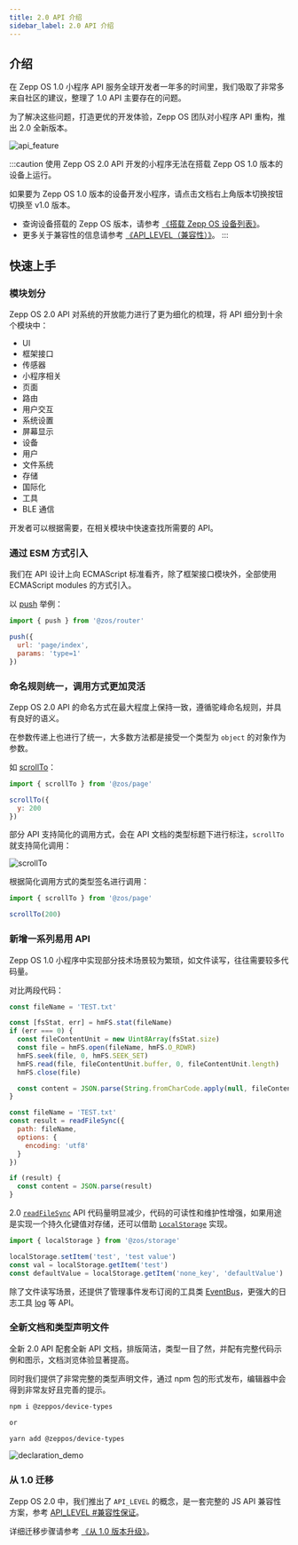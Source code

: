 ```yaml
---
title: 2.0 API 介绍
sidebar_label: 2.0 API 介绍
---
```


## 介绍

在 Zepp OS 1.0 小程序 API 服务全球开发者一年多的时间里，我们吸取了非常多来自社区的建议，整理了 1.0 API 主要存在的问题。

为了解决这些问题，打造更优的开发体验，Zepp OS 团队对小程序 API 重构，推出 2.0 全新版本。

![api_feature](/img/docs/guides/version_info/api_feature_zh.jpg)

:::caution
使用 Zepp OS 2.0 API 开发的小程序无法在搭载 Zepp OS 1.0 版本的设备上运行。

如果要为 Zepp OS 1.0 版本的设备开发小程序，请点击文档右上角版本切换按钮切换至 v1.0 版本。

- 查询设备搭载的 Zepp OS 版本，请参考 [《搭载 Zepp OS 设备列表》](../../reference/related-resources/device-list.mdx)。
- 更多关于兼容性的信息请参考 [《API_LEVEL（兼容性）》](../framework/device/compatibility.md)。
:::

## 快速上手

### 模块划分

Zepp OS 2.0 API 对系统的开放能力进行了更为细化的梳理，将 API 细分到十余个模块中：

- UI
- 框架接口
- 传感器
- 小程序相关
- 页面
- 路由
- 用户交互
- 系统设置
- 屏幕显示
- 设备
- 用户
- 文件系统
- 存储
- 国际化
- 工具
- BLE 通信

开发者可以根据需要，在相关模块中快速查找所需要的 API。

### 通过 ESM 方式引入

我们在 API 设计上向 ECMAScript 标准看齐，除了框架接口模块外，全部使用 ECMAScript modules 的方式引入。

以 [push](../../reference/device-app-api/newAPI/router/push.mdx) 举例：

```js
import { push } from '@zos/router'

push({
  url: 'page/index',
  params: 'type=1'
})
```

### 命名规则统一，调用方式更加灵活

Zepp OS 2.0 API 的命名方式在最大程度上保持一致，遵循驼峰命名规则，并具有良好的语义。

在参数传递上也进行了统一，大多数方法都是接受一个类型为 `object` 的对象作为参数。

如 [scrollTo](../../reference/device-app-api/newAPI/page/scrollTo.mdx)：

```js
import { scrollTo } from '@zos/page'

scrollTo({
  y: 200
})
```

部分 API 支持简化的调用方式，会在 API 文档的类型标题下进行标注，`scrollTo` 就支持简化调用：

![scrollTo](/img/docs/guides/version_info/scrollTo.jpg)

根据简化调用方式的类型签名进行调用：

```js
import { scrollTo } from '@zos/page'

scrollTo(200)
```

### 新增一系列易用 API

Zepp OS 1.0 小程序中实现部分技术场景较为繁琐，如文件读写，往往需要较多代码量。

对比两段代码：

```js title="1.0 API"
const fileName = 'TEST.txt'

const [fsStat, err] = hmFS.stat(fileName)
if (err === 0) {
  const fileContentUnit = new Uint8Array(fsStat.size)
  const file = hmFS.open(fileName, hmFS.O_RDWR)
  hmFS.seek(file, 0, hmFS.SEEK_SET)
  hmFS.read(file, fileContentUnit.buffer, 0, fileContentUnit.length)
  hmFS.close(file)

  const content = JSON.parse(String.fromCharCode.apply(null, fileContentUnit))
}
```

```js title="2.0 API"
const fileName = 'TEST.txt'
const result = readFileSync({
  path: fileName,
  options: {
    encoding: 'utf8'
  }
})

if (result) {
  const content = JSON.parse(result)
}
```

2.0 [`readFileSync`](../../reference/device-app-api/newAPI/fs/readFileSync.mdx) API 代码量明显减少，代码的可读性和维护性增强，如果用途是实现一个持久化键值对存储，还可以借助 [`LocalStorage`](../../reference/device-app-api/newAPI/storage/localStorage.mdx) 实现。

```js title="page.js"
import { localStorage } from '@zos/storage'

localStorage.setItem('test', 'test value')
const val = localStorage.getItem('test')
const defaultValue = localStorage.getItem('none_key', 'defaultValue')
```

除了文件读写场景，还提供了管理事件发布订阅的工具类 [EventBus](../../reference/device-app-api/newAPI/utils/EventBus.mdx)，更强大的日志工具 [log](../../reference/device-app-api/newAPI/utils/log.mdx) 等 API。

### 全新文档和类型声明文件

全新 2.0 API 配套全新 API 文档，排版简洁，类型一目了然，并配有完整代码示例和图示，文档浏览体验显著提高。

同时我们提供了非常完整的类型声明文件，通过 npm 包的形式发布，编辑器中会得到非常友好且完善的提示。

```sh
npm i @zeppos/device-types

or

yarn add @zeppos/device-types
```

![declaration_demo](/img/docs/guides/version_info/declaration.gif)

### 从 1.0 迁移

Zepp OS 2.0 中，我们推出了 `API_LEVEL` 的概念，是一套完整的 JS API 兼容性方案，参考 [API_LEVEL #兼容性保证](../framework/device/compatibility.md#兼容性保证)。

详细迁移步骤请参考 [《从 1.0 版本升级》](migration-guide.md)。
